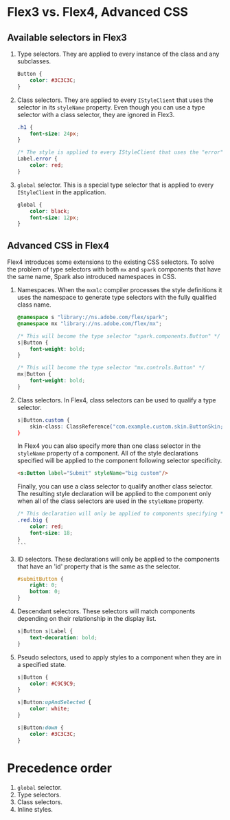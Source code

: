 # Flex3 vs. Flex4, Advanced CSS

## Available selectors in Flex3

1.  Type selectors. They are applied to every instance of the class and any
    subclasses.

    ```css
    Button {
        color: #3C3C3C;
    }
    ```

2.  Class selectors. They are applied to every `IStyleClient` that uses the
    selector in its `styleName` property. Even though you can use a type
    selector with a class selector, they are ignored in Flex3.

    ```css
    .h1 {
        font-size: 24px;
    }

    /* The style is applied to every IStyleClient that uses the "error" styleName, not only Label instances. */
    Label.error {
        color: red;
    }
    ```

3.  `global` selector. This is a special type selector that is applied to
    every `IStyleClient` in the application.

    ```css
    global {
        color: black;
        font-size: 12px;
    }
    ```

## Advanced CSS in Flex4

Flex4 introduces some extensions to the existing CSS selectors. To solve the
problem of type selectors with both `mx` and `spark` components that have the
same name, Spark also introduced namespaces in CSS.

1.  Namespaces. When the `mxmlc` compiler processes the style definitions it
    uses the namespace to generate type selectors with the fully qualified
    class name.

    ```css
    @namespace s "library://ns.adobe.com/flex/spark";
    @namespace mx "library://ns.adobe.com/flex/mx";

    /* This will become the type selector "spark.components.Button" */
    s|Button {
        font-weight: bold;
    }

    /* This will become the type selector "mx.controls.Button" */
    mx|Button {
        font-weight: bold;
    }
    ```

2.  Class selectors. In Flex4, class selectors can be used to qualify a type
    selector.

    ```css
    s|Button.custom {
        skin-class: ClassReference("com.example.custom.skin.ButtonSkin;
    }
    ```

    In Flex4 you can also specify more than one class selector in the
    `styleName` property of a component. All of the style declarations
    specified will be applied to the component following selector specificity.

    ```html
    <s:Button label="Submit" styleName="big custom"/>
    ```

    Finally, you can use a class selector to qualify another class selector.
    The resulting style declaration will be applied to the component only when
    all of the class selectors are used in the `styleName` property.

    ````css
    /* This declaration will only be applied to components specifying *both* 'red' and 'big' in their 'styleName' property */
    .red.big {
        color: red;
        font-size: 18;
    }
    ```

3.  ID selectors. These declarations will only be applied to the components
    that have an 'id' property that is the same as the selector.

    ```css
    #submitButton {
        right: 0;
        bottom: 0;
    }
    ```

4.  Descendant selectors. These selectors will match components depending on
    their relationship in the display list.

    ```css
    s|Button s|Label {
        text-decoration: bold;
    }
    ```

5.  Pseudo selectors, used to apply styles to a component when they are in a
    specified state.

    ```css
    s|Button {
        color: #C9C9C9;
    }

    s|Button:upAndSelected {
        color: white;
    }

    s|Button:down {
        color: #3C3C3C;
    }
    ```

# Precedence order

1. `global` selector.
2. Type selectors.
3. Class selectors.
4. Inline styles.
